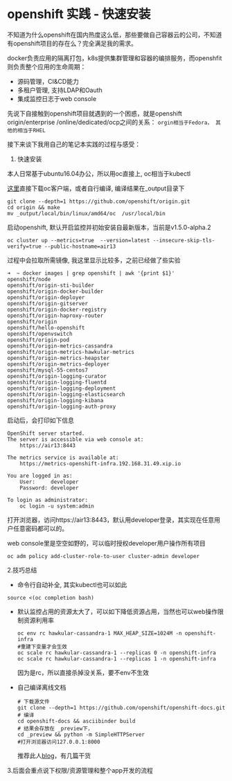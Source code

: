 # openshift 实践 - 快速安装

不知道为什么openshift在国内热度这么低，那些要做自己容器云的公司，不知道有openshift项目的存在么？完全满足我的需求。

docker负责应用的隔离打包，k8s提供集群管理和容器的编排服务，而openshfit则负责整个应用的生命周期：

* 源码管理，CI&CD能力
* 多租户管理, 支持LDAP和Oauth
* 集成监控日志于web console

先说下自接触到openshift项目就遇到的一个困惑，就是openshift origin/enterprise /online/dedicated/ocp之间的关系： ```orgin相当于Fedora， 其他的相当于RHEL```

接下来谈下我用自己的笔记本实践的过程与感受：

1. 快速安装

  本人日常基于ubuntu16.04办公，所以用oc直接上, oc相当于kubectl

  [这里](https://github.com/openshift/origin/releases)直接下载oc客户端，或者自行编译, 编译结果在_output目录下
  ```
  git clone --depth=1 https://github.com/openshift/origin.git
  cd origin && make
  mv _output/local/bin/linux/amd64/oc  /usr/local/bin

  ```
  启动openshift, 默认开启监控并初始安装自最新版本，当前是v1.5.0-alpha.2
  ```
  oc cluster up --metrics=true  --version=latest --insecure-skip-tls-verify=true --public-hostname=air13
  ```

  过程中会拉取所需镜像, 我这里显示比较多，之前已经做了些实验
  ```
  ➜  ~ docker images | grep openshift | awk '{print $1}'
  openshift/node
  openshift/origin-sti-builder
  openshift/origin-docker-builder
  openshift/origin-deployer
  openshift/origin-gitserver
  openshift/origin-docker-registry
  openshift/origin-haproxy-router
  openshift/origin
  openshift/hello-openshift
  openshift/openvswitch
  openshift/origin-pod
  openshift/origin-metrics-cassandra
  openshift/origin-metrics-hawkular-metrics
  openshift/origin-metrics-heapster
  openshift/origin-metrics-deployer
  openshift/mysql-55-centos7
  openshift/origin-logging-curator
  openshift/origin-logging-fluentd
  openshift/origin-logging-deployment
  openshift/origin-logging-elasticsearch
  openshift/origin-logging-kibana
  openshift/origin-logging-auth-proxy
  ```
  启动后，会打印如下信息

  ```
  OpenShift server started.
  The server is accessible via web console at:
      https://air13:8443

  The metrics service is available at:
      https://metrics-openshift-infra.192.168.31.49.xip.io

  You are logged in as:
      User:     developer
      Password: developer

  To login as administrator:
      oc login -u system:admin
  ```

  打开浏览器，访问https://air13:8443，默认用developer登录，其实现在任意用户任意密码都可以的。

  web console里是空空如野的，可以临时授权developer用户操作所有项目
  ```
  oc adm policy add-cluster-role-to-user cluster-admin developer
  ```


2.技巧总结

  * 命令行自动补全, 其实kubectl也可以如此

  ``source <(oc completion bash)``

  * 默认监控占用的资源太大了，可以如下降低资源占用，当然也可以web操作限制资源利用率
    ```
    oc env rc hawkular-cassandra-1 MAX_HEAP_SIZE=1024M -n openshift-infra
    #重建下变量才会生效
    oc scale rc hawkular-cassandra-1 --replicas 0 -n openshift-infra
    oc scale rc hawkular-cassandra-1 --replicas 1 -n openshift-infra
    ```
    因为是rc，所以直接杀掉没关系，要不env不生效

  * 自己编译离线文档
    ```
    # 下载源文件
    git clone --depth=1 https://github.com/openshift/openshift-docs.git
    # 编译
    cd openshift-docs && asciibinder build
    # 结果会存放在 _preview下，
    cd _preview && python -m SimpleHTTPServer
    #打开浏览器访问127.0.0.1:8000
    ```

    推荐此人[blog](http://guifreelife.com/)，有几篇干货


3.后面会重点说下权限/资源管理和整个app开发的流程
